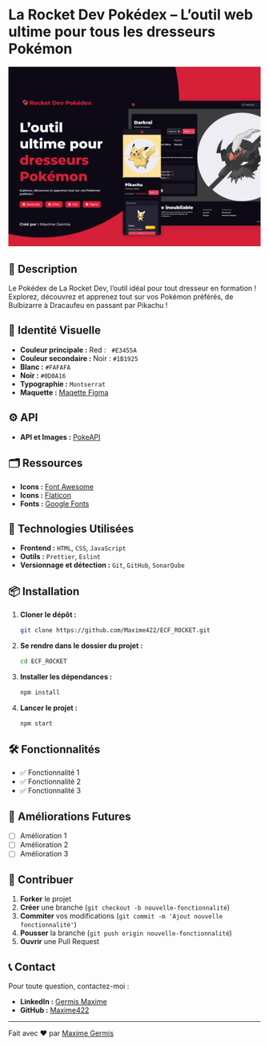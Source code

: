 # La Rocket Dev Pokédex – L’outil web ultime pour tous les dresseurs Pokémon

![Visuel Figma Maquette](
./IMG/VISUAL_PRESENTATION.png)

## 🚀 Description

Le Pokédex de La Rocket Dev, l’outil idéal pour tout dresseur en formation ! Explorez, découvrez et apprenez tout sur vos Pokémon préférés, de Bulbizarre à Dracaufeu en passant par Pikachu !

## 🎨 Identité Visuelle

- **Couleur principale :** Red : ` #E3455A`
- **Couleur secondaire :** Noir : `#1B1925`
- **Blanc :** `#FAFAFA`
- **Noir :** `#0D0A16`
- **Typographie :** `Montserrat`
- **Maquette :** [Maqette Figma](https://www.figma.com/design/m46aSEcedxuc0papLeVWOe/PROJECT_ROCKET_DEV?node-id=14019-7581&t=zLVlbdzQQ3uyaseh-1)

## ⚙️ API

- **API et Images :** [PokeAPI](https://pokeapi.co/)

## 🗂️ Ressources

- **Icons :** [Font Awesome](https://fontawesome.com/)
- **Icons :** [Flaticon](https://www.flaticon.com/)
- **Fonts :** [Google Fonts](https://fonts.google.com/specimen/Montserrat)

## 🔧 Technologies Utilisées

- **Frontend :** `HTML`, `CSS`, `JavaScript`
- **Outils :** `Prettier`, `Eslint`
- **Versionnage et détection :** `Git`, `GitHub`, `SonarQube`

## 📦 Installation

1. **Cloner le dépôt :**
    ```bash
    git clone https://github.com/Maxime422/ECF_ROCKET.git
    ```
2. **Se rendre dans le dossier du projet :**
    ```bash
    cd ECF_ROCKET
    ```
3. **Installer les dépendances :**
    ```bash
    npm install
    ```
4. **Lancer le projet :**
    ```bash
    npm start
    ```

## 🛠 Fonctionnalités

- ✅ Fonctionnalité 1
- ✅ Fonctionnalité 2
- ✅ Fonctionnalité 3

## 🚧 Améliorations Futures

- [ ] Amélioration 1
- [ ] Amélioration 2
- [ ] Amélioration 3

## 🤝 Contribuer

1. **Forker** le projet
2. **Créer** une branche (`git checkout -b nouvelle-fonctionnalité`)
3. **Commiter** vos modifications (`git commit -m 'Ajout nouvelle fonctionnalité'`)
4. **Pousser** la branche (`git push origin nouvelle-fonctionnalité`)
5. **Ouvrir** une Pull Request

## 📞 Contact

Pour toute question, contactez-moi :

- **LinkedIn :** [Germis Maxime](https://www.linkedin.com/in/maxime-germis)
- **GitHub :** [Maxime422](https://github.com/Maxime422)

---

Fait avec ❤️ par [Maxime Germis](https://github.com/Maxime422)
